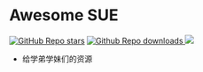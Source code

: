# Awesome SUE

<a href="https://github.com/preminstrel/awesome-seu">![GitHub Repo stars](https://img.shields.io/github/stars/preminstrel/awesome-seu?style=flat-square&logo=github&color=yellow)</a>
<a href="https://github.com/preminstrel/awesome-seu">![Github Repo downloads](https://img.shields.io/github/downloads/preminstrel/awesome-seu/total?style=flat-square)
<a title="Hits" target="_blank" href="https://github.com/preminstrel/awesome-seu"><img src="https://hits.b3log.org/preminstrel/awesome-seu.svg"></a>

- 给学弟学妹们的资源